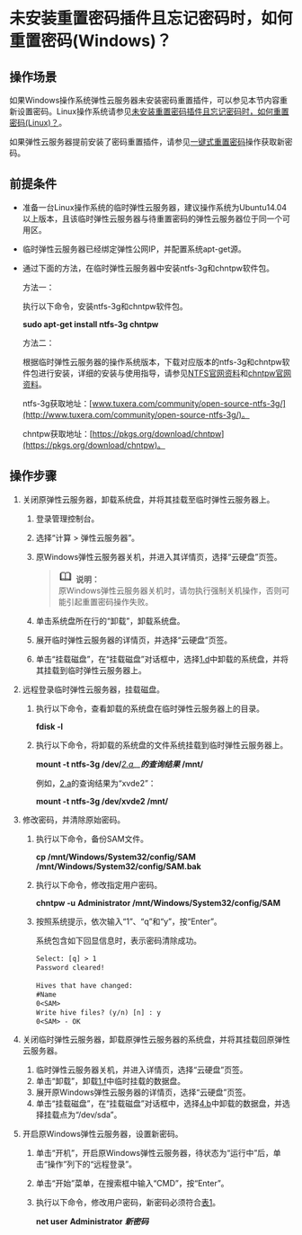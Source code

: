 # 未安装重置密码插件且忘记密码时，如何重置密码\(Windows\)？<a name="ZH-CN_TOPIC_0021426802"></a>

## 操作场景<a name="section054315455"></a>

如果Windows操作系统弹性云服务器未安装密码重置插件，可以参见本节内容重新设置密码。Linux操作系统请参见[未安装重置密码插件且忘记密码时，如何重置密码\(Linux\)？](未安装重置密码插件且忘记密码时-如何重置密码(Linux).md)。

如果弹性云服务器提前安装了密码重置插件，请参见[一键式重置密码](一键式重置密码.md)操作获取新密码。

## 前提条件<a name="section1344819634213"></a>

-   准备一台Linux操作系统的临时弹性云服务器，建议操作系统为Ubuntu14.04以上版本，且该临时弹性云服务器与待重置密码的弹性云服务器位于同一个可用区。
-   临时弹性云服务器已经绑定弹性公网IP，并配置系统apt-get源。
-   通过下面的方法，在临时弹性云服务器中安装ntfs-3g和chntpw软件包。

    方法一：

    执行以下命令，安装ntfs-3g和chntpw软件包。

    **sudo apt-get install ntfs-3g chntpw**

    方法二：

    根据临时弹性云服务器的操作系统版本，下载对应版本的ntfs-3g和chntpw软件包进行安装，详细的安装与使用指导，请参见[NTFS官网资料](http://www.tuxera.com/community/open-source-ntfs-3g/)和[chntpw官网资料](http://www.chntpw.com/reset-windows-7-admin-password-with-ubuntu/)。

    ntfs-3g获取地址：[www.tuxera.com/community/open-source-ntfs-3g/](http://www.tuxera.com/community/open-source-ntfs-3g/)。

    chntpw获取地址：[https://pkgs.org/download/chntpw](https://pkgs.org/download/chntpw)。


## 操作步骤<a name="section1052621215437"></a>

1.  关闭原弹性云服务器，卸载系统盘，并将其挂载至临时弹性云服务器上。
    1.  登录管理控制台。
    2.  选择“计算 \> 弹性云服务器”。
    3.  原Windows弹性云服务器关机，并进入其详情页，选择“云硬盘”页签。

        >![](public_sys-resources/icon-note.gif) **说明：**   
        >原Windows弹性云服务器关机时，请勿执行强制关机操作，否则可能引起重置密码操作失败。  

    4.  <a name="li49674320202157"></a>单击系统盘所在行的“卸载”，卸载系统盘。
    5.  展开临时弹性云服务器的详情页，并选择“云硬盘”页签。
    6.  <a name="li32570973202157"></a>单击“挂载磁盘”，在“挂载磁盘”对话框中，选择[1.d](#li49674320202157)中卸载的系统盘，并将其挂载到临时弹性云服务器上。

2.  远程登录临时弹性云服务器，挂载磁盘。
    1.  <a name="li20334892202157"></a>执行以下命令，查看卸载的系统盘在临时弹性云服务器上的目录。

        **fdisk -l**

    2.  执行以下命令，将卸载的系统盘的文件系统挂载到临时弹性云服务器上。

        **mount -t ntfs-3g /dev/**_[2.a](#li20334892202157)__**的查询结果**_ **/mnt/**

        例如，[2.a](#li20334892202157)的查询结果为“xvde2”：

        **mount -t ntfs-3g /dev/xvde2 /mnt/**


3.  修改密码，并清除原始密码。
    1.  执行以下命令，备份SAM文件。

        **cp /mnt/Windows/System32/config/SAM /mnt/Windows/System32/config/SAM.bak**

    2.  执行以下命令，修改指定用户密码。

        **chntpw -u** **Administrator /mnt/Windows/System32/config/SAM**

    3.  按照系统提示，依次输入“1”、“q”和“y”，按“Enter”。

        系统包含如下回显信息时，表示密码清除成功。

        ```
        Select: [q] > 1
        Password cleared!
        
        Hives that have changed:
        #Name
        0<SAM>
        Write hive files? (y/n) [n] : y
        0<SAM> - OK
        ```


4.  关闭临时弹性云服务器，卸载原弹性云服务器的系统盘，并将其挂载回原弹性云服务器。
    1.  临时弹性云服务器关机，并进入详情页，选择“云硬盘”页签。
    2.  <a name="li46368402202157"></a>单击“卸载”，卸载[1.f](#li32570973202157)中临时挂载的数据盘。
    3.  展开原Windows弹性云服务器的详情页，选择“云硬盘”页签。
    4.  单击“挂载磁盘”，在“挂载磁盘”对话框中，选择[4.b](#li46368402202157)中卸载的数据盘，并选择挂载点为“/dev/sda”。

5.  开启原Windows弹性云服务器，设置新密码。
    1.  单击“开机”，开启原Windows弹性云服务器，待状态为“运行中”后，单击“操作”列下的“远程登录”。
    2.  单击“开始”菜单，在搜索框中输入“CMD”，按“Enter”。
    3.  执行以下命令，修改用户密码，新密码必须符合[表1](使用场景介绍.md#zh-cn_topic_0021426802_table4381109318958)。

        **net user** **Administrator** _**新密码**_



